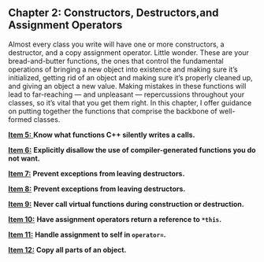 ## Chapter 2: Constructors, Destructors,and Assignment Operators

Almost every class you write will have one or more constructors, a destructor, and a copy assignment operator. Little wonder. These are
your bread-and-butter functions, the ones that control the fundamental
operations of bringing a new object into existence and making sure
it’s initialized, getting rid of an object and making sure it’s properly cleaned up, and giving an object a new value. Making mistakes in these functions will lead to far-reaching — and unpleasant — repercussions throughout your classes, so it’s vital that you get them right.
In this chapter, I offer guidance on putting together the functions that
comprise the backbone of well-formed classes. 

[**Item 5:** ](https://sahibyar.gitbooks.io/effective-cpp-summary/content/chapter-1-accustoming-yourself-to-c-++/item-1.html) **Know what functions C++ silently writes a calls.**

[**Item 6:**](https://sahibyar.gitbooks.io/effective-cpp-summary/content/chapter-1-accustoming-yourself-to-c-++/item-2.html) **Explicitly disallow the use of compiler-generated functions you do not want.**

[**Item 7:**](https://sahibyar.gitbooks.io/effective-cpp-summary/content/chapter-1-accustoming-yourself-to-c-++/item-3.html) **Prevent exceptions from leaving destructors.**

[**Item 8:**](https://sahibyar.gitbooks.io/effective-cpp-summary/content/chapter-1-accustoming-yourself-to-c-++/item-4.html) **Prevent exceptions from leaving destructors.**

[**Item 9:**](https://sahibyar.gitbooks.io/effective-cpp-summary/content/chapter-1-accustoming-yourself-to-c-++/item-4.html) **Never call virtual functions during construction or destruction.**

[**Item 10:**](https://sahibyar.gitbooks.io/effective-cpp-summary/content/chapter-1-accustoming-yourself-to-c-++/item-4.html) <b>Have assignment operators return a reference to `*this`.</b>

[**Item 11:**](https://sahibyar.gitbooks.io/effective-cpp-summary/content/chapter-1-accustoming-yourself-to-c-++/item-4.html) <b>Handle assignment to self in `operator=`.</b>

[**Item 12:**](https://sahibyar.gitbooks.io/effective-cpp-summary/content/chapter-1-accustoming-yourself-to-c-++/item-4.html) **Copy all parts of an object.**